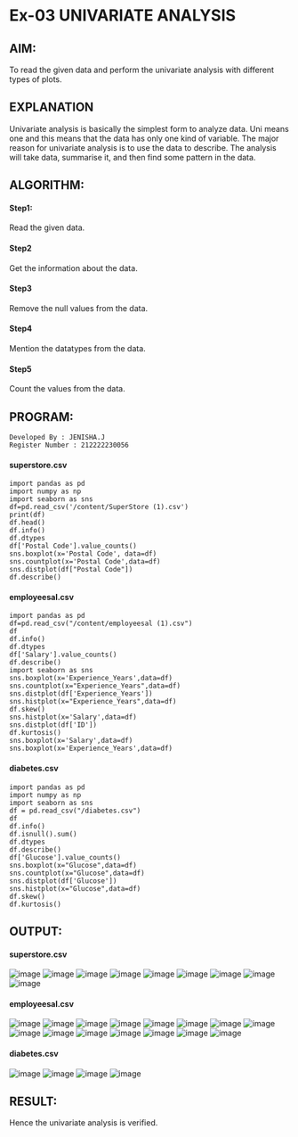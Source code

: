 # Ex-03 UNIVARIATE ANALYSIS
## AIM:
To read the given data and perform the univariate analysis with different types of plots.

## EXPLANATION
Univariate analysis is basically the simplest form to analyze data. Uni means one and this means that the data has only one kind of variable. The major reason for univariate analysis is to use the data to describe. The analysis will take data, summarise it, and then find some pattern in the data.

## ALGORITHM:
#### Step1: 
Read the given data.

#### Step2
Get the information about the data.

#### Step3
Remove the null values from the data.

#### Step4
Mention the datatypes from the data.

#### Step5
Count the values from the data.
## PROGRAM:
```
Developed By : JENISHA.J
Register Number : 212222230056
```
#### superstore.csv
```
import pandas as pd
import numpy as np
import seaborn as sns
df=pd.read_csv('/content/SuperStore (1).csv')
print(df)
df.head()
df.info()
df.dtypes
df['Postal Code'].value_counts()
sns.boxplot(x='Postal Code', data=df)
sns.countplot(x='Postal Code',data=df)
sns.distplot(df["Postal Code"])
df.describe()
```
#### employeesal.csv
```
import pandas as pd
df=pd.read_csv("/content/employeesal (1).csv")
df
df.info()
df.dtypes
df['Salary'].value_counts()
df.describe()
import seaborn as sns
sns.boxplot(x='Experience_Years',data=df)
sns.countplot(x="Experience_Years",data=df)
sns.distplot(df['Experience_Years'])
sns.histplot(x="Experience_Years",data=df)
df.skew()
sns.histplot(x='Salary',data=df)
sns.distplot(df['ID'])
df.kurtosis()
sns.boxplot(x='Salary',data=df)
sns.boxplot(x='Experience_Years',data=df)
```
#### diabetes.csv
```
import pandas as pd
import numpy as np
import seaborn as sns
df = pd.read_csv("/diabetes.csv")
df
df.info()
df.isnull().sum()
df.dtypes
df.describe()
df['Glucose'].value_counts()
sns.boxplot(x="Glucose",data=df)
sns.countplot(x="Glucose",data=df)
sns.distplot(df['Glucose'])
sns.histplot(x="Glucose",data=df)
df.skew()
df.kurtosis()
```
## OUTPUT:
#### superstore.csv
![image](https://github.com/Jenishajustin/ODD2023-DataScience-Ex-03/assets/119405070/023fa84b-8e58-44de-8f96-509ef8acc4f5)
![image](https://github.com/Jenishajustin/ODD2023-DataScience-Ex-03/assets/119405070/b3509fea-bff0-447d-b577-b0e533ec2511)
![image](https://github.com/Jenishajustin/ODD2023-DataScience-Ex-03/assets/119405070/fa0f28a6-d014-4bff-89b3-26ffa6c8baf4)
![image](https://github.com/Jenishajustin/ODD2023-DataScience-Ex-03/assets/119405070/2449c8ee-e1a2-4588-bb53-6c020c732b4d)
![image](https://github.com/Jenishajustin/ODD2023-DataScience-Ex-03/assets/119405070/fac88e9e-0b64-4411-a137-50aaeec077ee)
![image](https://github.com/Jenishajustin/ODD2023-DataScience-Ex-03/assets/119405070/c878b1cf-a3f8-46d5-842e-4342714557e6)
![image](https://github.com/Jenishajustin/ODD2023-DataScience-Ex-03/assets/119405070/3b0aa3b9-444f-490f-84e1-d12758aa5751)
![image](https://github.com/Jenishajustin/ODD2023-DataScience-Ex-03/assets/119405070/ba134c8c-cfb7-4cc8-9a2c-a1345a9319bb)
![image](https://github.com/Jenishajustin/ODD2023-DataScience-Ex-03/assets/119405070/b989ca48-f109-439f-b4f2-c043713c1f8b)

#### employeesal.csv
![image](https://github.com/Jenishajustin/ODD2023-DataScience-Ex-03/assets/119405070/fa163c69-0445-446f-a1db-742183886545)
![image](https://github.com/Jenishajustin/ODD2023-DataScience-Ex-03/assets/119405070/0276d8ad-9109-4640-9a71-761bb2e01190)
![image](https://github.com/Jenishajustin/ODD2023-DataScience-Ex-03/assets/119405070/24a72c9a-575e-42ce-a884-22f43766cdda)
![image](https://github.com/Jenishajustin/ODD2023-DataScience-Ex-03/assets/119405070/72fd3986-8ea4-4c81-a32c-090743528560)
![image](https://github.com/Jenishajustin/ODD2023-DataScience-Ex-03/assets/119405070/69e7db3d-34eb-4fb1-9e93-503230753580)
![image](https://github.com/Jenishajustin/ODD2023-DataScience-Ex-03/assets/119405070/4f9d67e8-2e42-4195-9fd8-e347b47d876d)
![image](https://github.com/Jenishajustin/ODD2023-DataScience-Ex-03/assets/119405070/4e69c469-3e43-40c2-96df-46eac73f1cf2)
![image](https://github.com/Jenishajustin/ODD2023-DataScience-Ex-03/assets/119405070/ac861a96-d2d4-4825-b185-9aaaacfdc4d0)
![image](https://github.com/Jenishajustin/ODD2023-DataScience-Ex-03/assets/119405070/c914a24a-967c-4b5b-8f43-46336a8fe6fb)
![image](https://github.com/Jenishajustin/ODD2023-DataScience-Ex-03/assets/119405070/e81c4088-fd69-4bf2-b8a5-3badc7c562c6)
![image](https://github.com/Jenishajustin/ODD2023-DataScience-Ex-03/assets/119405070/d61cc1ee-de32-4c5e-b7ee-482763401025)
![image](https://github.com/Jenishajustin/ODD2023-DataScience-Ex-03/assets/119405070/3d1e6b59-8996-40eb-92b6-fdc1461bc23f)
![image](https://github.com/Jenishajustin/ODD2023-DataScience-Ex-03/assets/119405070/d768a98d-c763-4330-9863-257bb32c5df1)
![image](https://github.com/Jenishajustin/ODD2023-DataScience-Ex-03/assets/119405070/9a2eb633-f3ec-4823-af08-c16815e2a6e1)
![image](https://github.com/Jenishajustin/ODD2023-DataScience-Ex-03/assets/119405070/663938e8-1187-48ed-9371-160d8bfc3895)

#### diabetes.csv
![image](https://github.com/Jenishajustin/ODD2023-DataScience-Ex-03/assets/119405070/d014bdb6-df24-413f-8ea6-7902a5ba8013)
![image](https://github.com/Jenishajustin/ODD2023-DataScience-Ex-03/assets/119405070/baeb7c6f-3ba6-4905-8b86-9245d67ba180)
![image](https://github.com/Jenishajustin/ODD2023-DataScience-Ex-03/assets/119405070/e249e336-ce10-4241-984b-9f31aae630fa)
![image](https://github.com/Jenishajustin/ODD2023-DataScience-Ex-03/assets/119405070/da1d0ab1-73bb-4e31-9f6f-828e1fe1f813)

## RESULT:
Hence the univariate analysis is verified.

